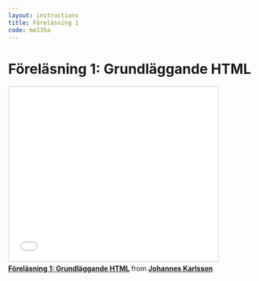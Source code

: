 ```yaml
---
layout: instructions
title: Föreläsning 1
code: me135a
---
```


# Föreläsning 1: Grundläggande HTML

<div class="video">
    <iframe src="//www.slideshare.net/slideshow/embed_code/38862368" width="427" height="356" frameborder="0" marginwidth="0" marginheight="0" scrolling="no" style="border:1px solid #CCC; border-width:1px; margin-bottom:5px; max-width: 100%;" allowfullscreen> </iframe> <div style="margin-bottom:5px"> <strong> <a href="https://www.slideshare.net/jokarlsson/html-1-38862368" title="Föreläsning 1: Grundläggande HTML" target="_blank">Föreläsning 1: Grundläggande HTML</a> </strong> from <strong><a href="http://www.slideshare.net/jokarlsson" target="_blank">Johannes Karlsson</a></strong> </div>
</div>

